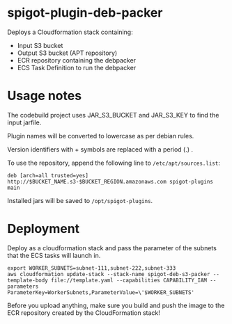 # spigot-plugin-deb-packer

Deploys a Cloudformation stack containing:

- Input S3 bucket
- Output S3 bucket (APT repository)
- ECR repository containing the debpacker
- ECS Task Definition to run the debpacker

# Usage notes

The codebuild project uses JAR_S3_BUCKET and JAR_S3_KEY to find the input jarfile.

Plugin names will be converted to lowercase as per debian rules.

Version identifiers with + symbols are replaced with a period (.) .

To use the repository, append the following line to `/etc/apt/sources.list`:

```
deb [arch=all trusted=yes] http://$BUCKET_NAME.s3-$BUCKET_REGION.amazonaws.com spigot-plugins main
```

Installed jars will be saved to `/opt/spigot-plugins`.

# Deployment

Deploy as a cloudformation stack and pass the parameter of the subnets that the ECS tasks will launch in.

```
export WORKER_SUBNETS=subnet-111,subnet-222,subnet-333
aws cloudformation update-stack --stack-name spigot-deb-s3-packer --template-body file://template.yaml --capabilities CAPABILITY_IAM --parameters ParameterKey=WorkerSubnets,ParameterValue=\'$WORKER_SUBNETS'
```

Before you upload anything, make sure you build and push the image to the ECR repository created by the CloudFormation stack!